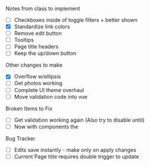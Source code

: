 Notes from class to implement
 - [ ] Checkboxes inside of toggle filters + better shown
 - [x] Standardize link colors
 - [ ] Remove edit button
 - [ ] Tooltips
 - [ ] Page title headers
 - [ ] Keep the up/down button

Other changes to make
- [x] Overflow w/ellipsis
- [ ] Get photos working
- [ ] Complete UI theme overhaul
- [ ] Move validation code into vue

Broken Items to Fix
- [ ] Get validation working again (Also try to disable until)
- [ ] Now with components the 

Bug Tracker
- [ ] Edits save instantly - make only on apply changes
- [ ] Current Page title requires double trigger to update